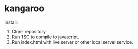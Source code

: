 # kangaroo



Install:

1. Clone repository.
2. Run TSC to compile to javascript.
3. Run index.html with live server or other local server service.
